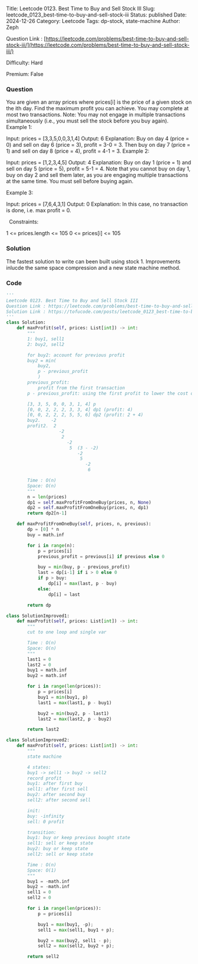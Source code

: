 Title: Leetcode 0123. Best Time to Buy and Sell Stock III
Slug: leetcode_0123_best-time-to-buy-and-sell-stock-iii
Status: published
Date: 2024-12-26
Category: Leetcode
Tags: dp-stock, state-machine
Author: Zeph

Question Link : [https://leetcode.com/problems/best-time-to-buy-and-sell-stock-iii/](https://leetcode.com/problems/best-time-to-buy-and-sell-stock-iii/)

Difficulty: Hard

Premium: False

### Question
You are given an array prices where prices[i] is the price of a given stock on the ith day.
Find the maximum profit you can achieve. You may complete at most two transactions.
Note: You may not engage in multiple transactions simultaneously (i.e., you must sell the stock before you buy again).
 
Example 1:

Input: prices = [3,3,5,0,0,3,1,4]
Output: 6
Explanation: Buy on day 4 (price = 0) and sell on day 6 (price = 3), profit = 3-0 = 3.
Then buy on day 7 (price = 1) and sell on day 8 (price = 4), profit = 4-1 = 3.
Example 2:

Input: prices = [1,2,3,4,5]
Output: 4
Explanation: Buy on day 1 (price = 1) and sell on day 5 (price = 5), profit = 5-1 = 4.
Note that you cannot buy on day 1, buy on day 2 and sell them later, as you are engaging multiple transactions at the same time. You must sell before buying again.

Example 3:

Input: prices = [7,6,4,3,1]
Output: 0
Explanation: In this case, no transaction is done, i.e. max profit = 0.

 
Constraints:

1 <= prices.length <= 105
0 <= prices[i] <= 105

### Solution

The fastest solution to write can been built using stock 1. Improvements inlucde the same space compression and a new state machine method. 

### Code
```python
'''
Leetcode 0123. Best Time to Buy and Sell Stock III
Question Link : https://leetcode.com/problems/best-time-to-buy-and-sell-stock-iii/
Solution Link : https://tofucode.com/posts/leetcode_0123_best-time-to-buy-and-sell-stock-iii.html
'''
class Solution:
    def maxProfit(self, prices: List[int]) -> int:
        """
        1: buy1, sell1
        2: buy2, sell2

        for buy2: account for previous profit
        buy2 = min(
            buy2,
            p - previous_profit
            )
        previous_profit:
            profit from the first transaction
        p - previous_profit: using the first profit to lower the cost of the second

        [3, 3, 5, 0, 0, 3, 1, 4] p
        [0, 0, 2, 2, 2, 3, 3, 4] dp1 (profit: 4)
        [0, 0, 2, 2, 2, 5, 5, 6] dp2 (profit: 2 + 4)
        buy2.    -2
        profit2.  2
                    -2
                     2
                       -2
                        5  (3 - -2)
                           -2
                            5
                              -2
                               6

        Time : O(n)
        Space: O(n)
        """
        n = len(prices)
        dp1 = self.maxProfitFromOneBuy(prices, n, None)
        dp2 = self.maxProfitFromOneBuy(prices, n, dp1)
        return dp2[n-1]

    def maxProfitFromOneBuy(self, prices, n, previous):
        dp = [0] * n
        buy = math.inf

        for i in range(n):
            p = prices[i]
            previous_profit = previous[i] if previous else 0

            buy = min(buy, p - previous_profit)
            last = dp[i-1] if i > 0 else 0
            if p > buy:
                dp[i] = max(last, p - buy)
            else:
                dp[i] = last

        return dp

class SolutionImproved1:
    def maxProfit(self, prices: List[int]) -> int:
        """
        cut to one loop and single var

        Time : O(n)
        Space: O(n)
        """
        last1 = 0
        last2 = 0
        buy1 = math.inf
        buy2 = math.inf

        for i in range(len(prices)):
            p = prices[i]
            buy1 = min(buy1, p)
            last1 = max(last1, p - buy1)

            buy2 = min(buy2, p - last1)
            last2 = max(last2, p - buy2)

        return last2

class SolutionImproved2:
    def maxProfit(self, prices: List[int]) -> int:
        """
        state machine

        4 states:
        buy1 -> sell1 -> buy2 -> sell2
        record profit
        buy1: after first buy
        sell1: after first sell
        buy2: after second buy
        sell2: after second sell

        init:
        buy: -infinity
        sell: 0 profit

        transition:
        buy1: buy or keep previous bought state
        sell1: sell or keep state
        buy2: buy or keep state
        sell2: sell or keep state

        Time : O(n)
        Space: O(1)
        """
        buy1 = -math.inf
        buy2 = -math.inf
        sell1 = 0
        sell2 = 0

        for i in range(len(prices)):
            p = prices[i]

            buy1 = max(buy1, -p);
            sell1 = max(sell1, buy1 + p);

            buy2 = max(buy2, sell1 - p);
            sell2 = max(sell2, buy2 + p);

        return sell2
```

